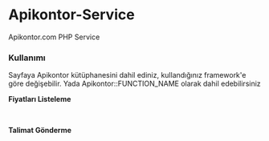 # Apikontor-Service
Apikontor.com PHP Service

<h3>Kullanımı</h3>

<span>Sayfaya Apikontor kütüphanesini dahil ediniz, kullandığınız framework'e göre değişebilir. Yada Apikontor::FUNCTION_NAME olarak dahil edebilirsiniz</span>

<b>Fiyatları Listeleme</b>

<br />

<code><?php
echo Apikontor::fiyatlar();
?></code>

<b>Talimat Gönderme</b>

<br />

<code><?php
echo Apikontor::talimat('sms','vodafone','79','5XXXXXXXXX','1234567');
?></code>
